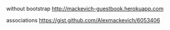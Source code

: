 without bootstrap
http://mackevich-guestbook.herokuapp.com

associations 
https://gist.github.com/Alexmackevich/6053406

